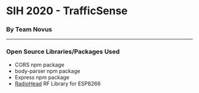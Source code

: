 # SIH 2020 - TrafficSense
### By Team Novus
**************************

### Open Source Libraries/Packages Used
* CORS npm package
* body-parser npm package
* Express npm package
* [RadioHead](http://www.airspayce.com/mikem/arduino/RadioHead/index.html) RF Library for ESP8266
